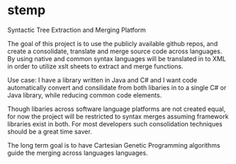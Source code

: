 # stemp
Syntactic Tree Extraction and Merging Platform

The goal of this project is to use the publicly available github repos, and create a consolidate, translate and merge source code across languages.  By using native and common syntax languages will be translated in to XML in order to utilize xslt sheets to extract and merge functions.

Use case:
I have a library written in Java and C# and I want code automatically convert and consilidate from both libaries in to a single C# or Java library, while reducing common code elements.

Though libaries across software language platforms are not created equal, for now the project will be restricted to syntax merges assuming framework libraries exist in both.  For most developers such consolidation techniques should be a great time saver.

The long term goal is to have Cartesian Genetic Programming algorithms guide the merging across languages languages. 
